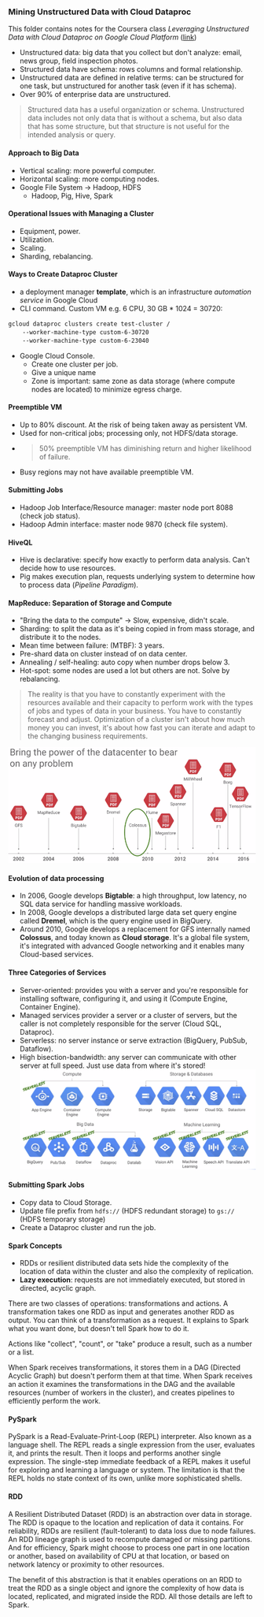 ### Mining Unstructured Data with Cloud Dataproc
This folder contains notes for the Coursera class *Leveraging Unstructured Data with Cloud Dataproc on Google Cloud Platform* ([link](https://www.coursera.org/learn/leveraging-unstructured-data-dataproc-gcp/home/welcome))
* Unstructured data: big data that you collect but don't analyze: email, news group, field inspection photos.
* Structured data have schema: rows columns and formal relationship.
* Unstructured data are defined in relative terms: can be structured for one task, but unstructured for another task (even if it has schema).
* Over 90% of enterprise data are unstructured.
> Structured data has a useful organization or schema. Unstructured data includes not only data that is without a schema, but also data that has some structure, but that structure is not useful for the intended analysis or query.

#### Approach to Big Data
* Vertical scaling: more powerful computer.
* Horizontal scaling: more computing nodes.
* Google File System -> Hadoop, HDFS
    - Hadoop, Pig, Hive, Spark

#### Operational Issues with Managing a Cluster
* Equipment, power.
* Utilization.
* Scaling.
* Sharding, rebalancing.

#### Ways to Create Dataproc Cluster
* a deployment manager **template**, which is an infrastructure *automation service* in Google Cloud
* CLI command. Custom VM e.g. 6 CPU, 30 GB * 1024 = 30720:
```bash
gcloud dataproc clusters create test-cluster /
    --worker-machine-type custom-6-30720
    --worker-machine-type custom-6-23040
```
* Google Cloud Console.
    * Create one cluster per job.
    * Give a unique name
    * Zone is important: same zone as data storage (where compute nodes are located) to minimize egress charge.

#### Preemptible VM
* Up to 80% discount. At the risk of being taken away as persistent VM.
* Used for non-critical jobs; processing only, not HDFS/data storage.
* > 50% preemptible VM has diminishing return and higher likelihood of failure.
* Busy regions may not have available preemptible VM.

#### Submitting Jobs
* Hadoop Job Interface/Resource manager: master node port 8088 (check job status).
* Hadoop Admin interface: master node 9870 (check file system).

#### HiveQL
* Hive is declarative: specify how exactly to perform data analysis. Can't decide how to use resources.
* Pig makes execution plan, requests underlying system to determine how to process data (*Pipeline Paradigm*).

#### MapReduce: Separation of Storage and Compute
* "Bring the data to the compute" -> Slow, expensive, didn't scale.
* Sharding: to split the data as it's being copied in from mass storage, and distribute it to the nodes.
* Mean time between failure: (MTBF): 3 years.
* Pre-shard data on cluster instead of on data center.
* Annealing / self-healing: auto copy when number drops below 3.
* Hot-spot: some nodes are used a lot but others are not. Solve by rebalancing.

> The reality is that you have to constantly experiment with the resources available and their capacity to perform work with the types of jobs and types of data in your business. You have to constantly forecast and adjust. Optimization of a cluster isn't about how much money you can invest, it's about how fast you can iterate and adapt to the changing business requirements.

![alt-text](figs/evolution.png)

#### Evolution of data processing
* In 2006, Google develops **Bigtable**: a high throughput, low latency, no SQL data service for handling massive workloads.
* In 2008, Google develops a distributed large data set query engine called **Dremel**, which is the query engine used in BigQuery.
* Around 2010, Google develops a replacement for GFS internally named **Colossus**, and today known as **Cloud storage**. It's a global file system, it's integrated with advanced Google networking and it enables many Cloud-based services.

#### Three Categories of Services
* Server-oriented: provides you with a server and you're responsible for installing software, configuring it, and using it (Compute Engine, Container Engine).
* Managed services provider a server or a cluster of servers, but the caller is not completely responsible for the server (Cloud SQL, Dataproc).
* Serverless: no server instance or serve extraction (BigQuery, PubSub, Dataflow).
* High bisection-bandwidth: any server can communicate with other server at full speed. Just use data from where it's stored!
![alt-text](figs/server.png)

#### Submitting Spark Jobs
* Copy data to Cloud Storage.
* Update file prefix from `hdfs://` (HDFS redundant storage) to `gs://` (HDFS temporary storage)
* Create a Dataproc cluster and run the job.

#### Spark Concepts
* RDDs or resilient distributed data sets hide the complexity of the location of data within the cluster and also the complexity of replication.
* **Lazy execution**: requests are not immediately executed, but stored in directed, acyclic graph.

There are two classes of operations: transformations and actions. A transformation takes one RDD as input and generates another RDD as output. You can think of a transformation as a request. It explains to Spark what you want done, but doesn't tell Spark how to do it.

Actions like "collect", "count", or "take" produce a result, such as a number or a list.

When Spark receives transformations, it stores them in a DAG (Directed Acyclic Graph) but doesn't perform them at that time. When Spark receives an action it examines the transformations in the DAG and the available resources (number of workers in the cluster), and creates pipelines to efficiently perform the work.

#### PySpark
PySpark is a Read-Evaluate-Print-Loop (REPL) interpreter. Also known as a language shell. The REPL reads a single expression from the user, evaluates it, and prints the result. Then it loops and performs another single expression. The single-step immediate feedback of a REPL makes it useful for exploring and learning a language or system. The limitation is that the REPL holds no state context of its own, unlike more sophisticated shells.

#### RDD
A Resilient Distributed Dataset (RDD) is an abstraction over data in storage. The RDD is opaque to the location and replication of data it contains. For reliability, RDDs are resilient (fault-tolerant) to data loss due to node failures. An RDD lineage graph is used to recompute damaged or missing partitions. And for efficiency, Spark might choose to process one part in one location or another, based on availability of CPU at that location, or based on network latency or proximity to other resources.

The benefit of this abstraction is that it enables operations on an RDD to treat the RDD as a single object and ignore the complexity of how data is located, replicated, and migrated inside the RDD. All those details are left to Spark.
